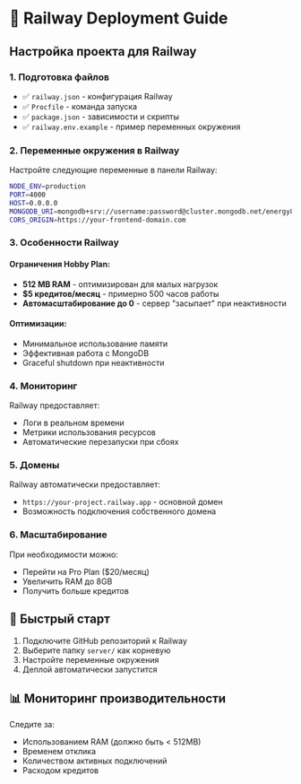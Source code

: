 # 🚀 Railway Deployment Guide

## Настройка проекта для Railway

### 1. Подготовка файлов
- ✅ `railway.json` - конфигурация Railway
- ✅ `Procfile` - команда запуска
- ✅ `package.json` - зависимости и скрипты
- ✅ `railway.env.example` - пример переменных окружения

### 2. Переменные окружения в Railway

Настройте следующие переменные в панели Railway:

```bash
NODE_ENV=production
PORT=4000
HOST=0.0.0.0
MONGODB_URI=mongodb+srv://username:password@cluster.mongodb.net/energy888
CORS_ORIGIN=https://your-frontend-domain.com
```

### 3. Особенности Railway

#### Ограничения Hobby Plan:
- **512 MB RAM** - оптимизирован для малых нагрузок
- **$5 кредитов/месяц** - примерно 500 часов работы
- **Автомасштабирование до 0** - сервер "засыпает" при неактивности

#### Оптимизации:
- Минимальное использование памяти
- Эффективная работа с MongoDB
- Graceful shutdown при неактивности

### 4. Мониторинг

Railway предоставляет:
- Логи в реальном времени
- Метрики использования ресурсов
- Автоматические перезапуски при сбоях

### 5. Домены

Railway автоматически предоставляет:
- `https://your-project.railway.app` - основной домен
- Возможность подключения собственного домена

### 6. Масштабирование

При необходимости можно:
- Перейти на Pro Plan ($20/месяц)
- Увеличить RAM до 8GB
- Получить больше кредитов

## 🚀 Быстрый старт

1. Подключите GitHub репозиторий к Railway
2. Выберите папку `server/` как корневую
3. Настройте переменные окружения
4. Деплой автоматически запустится

## 📊 Мониторинг производительности

Следите за:
- Использованием RAM (должно быть < 512MB)
- Временем отклика
- Количеством активных подключений
- Расходом кредитов
